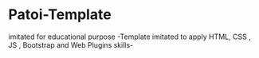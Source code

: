 # Patoi-Template
imitated for educational purpose
-Template imitated to apply HTML, CSS , JS , Bootstrap and Web Plugins skills-
